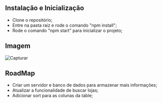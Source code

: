 ## Instalação e Inicialização
- Clone o repositório;
- Entre na pasta raiz e rode o comando "npm install";
- Rode o comando "npm start" para inicializar o projeto;

## Imagem
![Capturar](https://user-images.githubusercontent.com/42069442/149820076-9c68087e-bf46-475b-a899-06cea7bb3a1b.PNG)

## RoadMap
- Criar um servidor e banco de dados para armazenar mais informações;
- Atualizar a funcionalidade de buscar lojas;
- Adicionar sort para as colunas da table;

